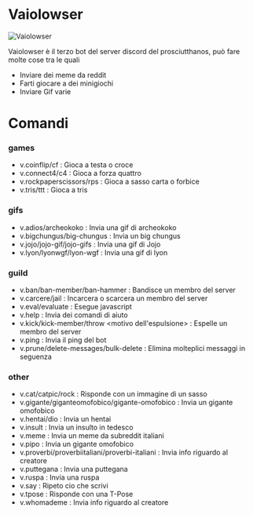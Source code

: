 # Vaiolowser
![Vaiolowser](https://raw.githubusercontent.com/spartacus04/Vaiolowser/master/icon.ico)


Vaiolowser è il terzo bot del server discord del prosciutthanos, può fare molte cose tra le quali

  - Inviare dei meme da reddit
  - Farti giocare a dei minigiochi
  - Inviare Gif varie

# Comandi

### games
  - v.coinflip/cf : Gioca a testa o croce
  - v.connect4/c4 : Gioca a forza quattro
  - v.rockpaperscissors/rps : Gioca a sasso carta o forbice
  - v.tris/ttt : Gioca a tris

### gifs
  - v.adios/archeokoko : Invia una gif di archeokoko
  - v.bigchungus/big-chungus : Invia un big chungus
  - v.jojo/jojo-gif/jojo-gifs : Invia una gif di Jojo
  - v.lyon/lyonwgf/lyon-wgf : Invia una gif di lyon

### guild
  - v.ban/ban-member/ban-hammer <utente da bannare> <motivo del ban> : Bandisce un membro del server
  - v.carcere/jail <utente da carcerare> : Incarcera o scarcera un membro del server
  - v.eval/evaluate <codice da eseguire> : Esegue javascript
  - v.help : Invia dei comandi di aiuto
  - v.kick/kick-member/throw <utente da espellere> <motivo dell'espulsione> : Espelle un membro del server
  - v.ping : Invia il ping del bot
  - v.prune/delete-messages/bulk-delete <numero di messaggi> : Elimina molteplici messaggi in seguenza

### other
  - v.cat/catpic/rock : Risponde con un immagine di un sasso
  - v.gigante/giganteomofobico/gigante-omofobico : Invia un gigante omofobico
  - v.hentai/dio : Invia un hentai
  - v.insult : Invia un insulto in tedesco
  - v.meme : Invia un meme da subreddit italiani
  - v.pipo <lunghezza del pipo> : Invia un gigante omofobico
  - v.proverbi/proverbiitaliani/proverbi-italiani : Invia info riguardo al creatore
  - v.puttegana : Invia una puttegana
  - v.ruspa : Invia una ruspa
  - v.say <testo da ripetere> : Ripeto cio che scrivi
  - v.tpose : Risponde con una T-Pose
  - v.whomademe : Invia info riguardo al creatore
